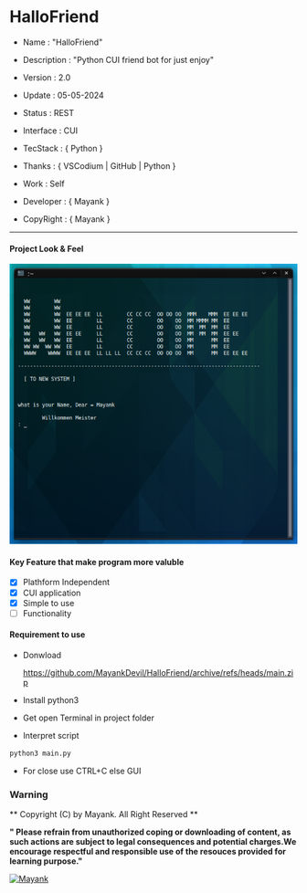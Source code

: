 # HalloFriend

- Name : "HalloFriend"

- Description : "Python CUI friend bot for just enjoy"

- Version : 2.0

- Update : 05-05-2024

- Status : REST

- Interface : CUI

- TecStack : { Python }

- Thanks : { VSCodium | GitHub | Python }

- Work : Self

- Developer : { Mayank }

- CopyRight : { Mayank }

---

#### Project Look & Feel

![NETWORK_ERROR](./lib/image/hallo.png)


#### Key Feature that make program more valuble

 - [x] Plathform Independent
 - [x] CUI application
 - [x] Simple to use
 - [ ] Functionality

#### Requirement to use

-  Donwload

   <https://github.com/MayankDevil/HalloFriend/archive/refs/heads/main.zip>
   
-  Install python3
   
-  Get open Terminal in project folder

-  Interpret script

```sh
python3 main.py
```

- For close use CTRL+C else GUI


### Warning

** Copyright (C) by Mayank. All Right Reserved **

__" Please refrain from unauthorized coping or downloading of content, as such actions are subject to legal consequences and potential charges.We encourage respectful and responsible use of the resouces provided for learning purpose."__

[![Mayank](https://img.shields.io/badge/MayankDevil-FF0000?style=for-the-badge&logo=github&logoColor=white)](https://github.com/MayankDevil/)


<!--
Was kann ich für Sie tun? 
# What i can do for you?
Sind Sie glücklich 
# Are you Happy
Wie du sagst 
# as you say
Ich bin Sklave deines Befehls 
# i am slave of your command
bitte 
# Please
Entschuldigung 
# Sorry
Nein 
# No
Ja 
# Yes
Deine Lust ist auf dem Höhepunkt 
# your lust is at its peak
Fick mich 
# Fuck me
Sexy Mutterficker 
# Sexy Mother fucker
Liebst du mein Arschloch? 
# are you love my asshole
Bist du in meiner Liebe? 
# are you in my love
-->

